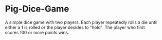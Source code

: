 # Pig-Dice-Game
A simple dice game with two players. Each player repeatedly rolls a die until either a 1 is rolled or the player decides to "hold". The player who first scores 100 or more points wins.
